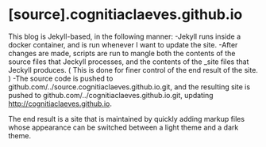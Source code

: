 # [source].cognitiaclaeves.github.io

This blog is Jekyll-based, in the following manner:
-Jekyll runs inside a docker container, and is run whenever I want to
update the site.
-After changes are made, scripts are run to mangle both the contents of
the source files that Jeckyll processes, and the contents of the \_site
files that Jeckyll produces. ( This is done for finer control of the end
result of the site. )
-The source code is pushed to github.com/../source.cognitiaclaeves.github.io.git, and the
resulting site is pushed to github.com/../cognitiaclaeves.github.io.git, updating
http://cognitiaclaeves.github.io.

The end result is a site that is maintained by quickly adding markup
files whose appearance can be switched between a light theme and a dark
theme.

